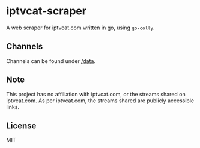 # iptvcat-scraper

A web scraper for iptvcat.com written in go, using `go-colly`.

## Channels

Channels can be found under [/data](/data).

## Note

This project has no affiliation with iptvcat.com, or the streams shared on iptvcat.com. As per iptvcat.com, the streams shared are publicly accessible links.

## License

MIT
